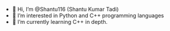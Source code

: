 - 👋 Hi, I’m @Shantu116 (Shantu Kumar Tadi)
- 👀 I’m interested in Python and C++ programming languages
- 🌱 I’m currently learning C++ in depth.

<!---
Shantu116/Shantu116 is a ✨ special ✨ repository because its `README.md` (this file) appears on your GitHub profile.
You can click the Preview link to take a look at your changes.
--->
